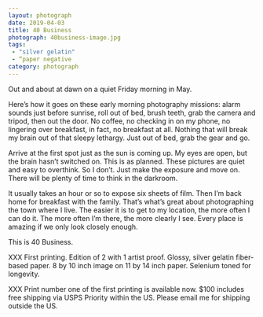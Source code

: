 ```yaml
---
layout: photograph
date: 2019-04-03
title: 40 Business
photograph: 40business-image.jpg
tags: 
 - "silver gelatin"
 - “paper negative
category: photograph
---
```


Out and about at dawn on a quiet Friday morning in May. 

Here’s how it goes on these early morning photography missions: alarm sounds just before sunrise, roll out of bed, brush teeth, grab the camera and tripod, then out the door. No coffee, no checking in on my phone, no lingering over breakfast, in fact, no breakfast at all. Nothing that will break my brain out of that sleepy lethargy. Just out of bed, grab the gear and go.

Arrive at the first spot just as the sun is coming up. My eyes are open, but the brain hasn’t switched on. This is as planned. These pictures are quiet and easy to overthink. So I don’t. Just make the exposure and move on. There will be plenty of time to think in the darkroom.

It usually takes an hour or so to expose six sheets of film. Then I’m back home for breakfast with the family. That’s what’s great about photographing the town where I live. The easier it is to get to my location, the more often I can do it. The more often I’m there, the more clearly I see. Every place is amazing if we only look closely enough.

This is 40 Business.

XXX First printing. Edition of 2 with 1 artist proof. Glossy, silver gelatin fiber-based paper. 8 by 10 inch image on 11 by 14 inch paper. Selenium toned for longevity.

XXX Print number one of the first printing is available now. $100 includes free shipping via USPS Priority within the US. Please email me for shipping outside the US.

<form ></form>


